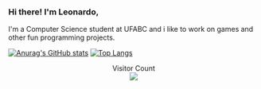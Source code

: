 ### Hi there! I'm Leonardo,

I'm a Computer Science student at UFABC and i like to work on games and other fun programming projects.

[![Anurag's GitHub stats](https://github-readme-stats.vercel.app/api?username=leonardocboar&theme=gruvbox)](https://github.com/anuraghazra/github-readme-stats)
[![Top Langs](https://github-readme-stats.vercel.app/api/top-langs/?username=leonardocboar&exclude_repo=2048-wars&theme=gruvbox)](https://github.com/anuraghazra/github-readme-stats)

<p align="center"> 
  Visitor Count <br>
  <img src="https://profile-counter.glitch.me/LeonardoCBoar/count.svg" />
</p>
